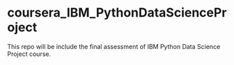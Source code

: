 # coursera_IBM_PythonDataScienceProject

This repo will be include the final assessment of IBM Python Data Science Project course.
